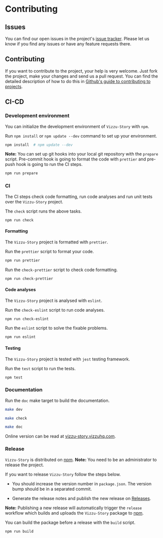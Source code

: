 # Contributing

## Issues

You can find our open issues in the project's
[issue tracker](https://github.com/vizzuhq/vizzu-ext-js-story/issues). Please
let us know if you find any issues or have any feature requests there.

## Contributing

If you want to contribute to the project, your help is very welcome. Just fork
the project, make your changes and send us a pull request. You can find the
detailed description of how to do this in
[Github's guide to contributing to projects](https://docs.github.com/en/get-started/quickstart/contributing-to-projects).

## CI-CD

### Development environment

You can initialize the development environment of `Vizzu-Story` with `npm`.

Run `npm install` or `npm update --dev` command to set up your environment.

```sh
npm install  # npm update --dev
```

**Note:** You can set up git hooks into your local git repository with the
`prepare` script. Pre-commit hook is going to format the code with `prettier`
and pre-push hook is going to run the CI steps.

```sh
npm run prepare
```

### CI

The CI steps check code formatting, run code analyses and run unit tests over
the `Vizzu-Story` project.

The `check` script runs the above tasks.

```sh
npm run check
```

#### Formatting

The `Vizzu-Story` project is formatted with `prettier`.

Run the `prettier` script to format your code.

```sh
npm run prettier
```

Run the `check-prettier` script to check code formatting.

```sh
npm run check-prettier
```

#### Code analyses

The `Vizzu-Story` project is analysed with `eslint`.

Run the `check-eslint` script to run code analyses.

```sh
npm run check-eslint
```

Run the `eslint` script to solve the fixable problems.

```sh
npm run eslint
```

#### Testing

The `Vizzu-Story` project is tested with `jest` testing framework.

Run the `test` script to run the tests.

```sh
npm test
```

### Documentation

Run the `doc` make target to build the documentation.

```sh
make dev

make check

make doc
```

Online version can be read at
[vizzu-story.vizzuhq.com](https://vizzu-story.vizzuhq.com/latest/).

### Release

`Vizzu-Story` is distributed on
[npm](https://www.npmjs.com/package/vizzu-story). **Note:** You need to be an
administrator to release the project.

If you want to release `Vizzu-Story` follow the steps below.

- You should increase the version number in `package.json`. The version bump
  should be in a separated commit.

- Generate the release notes and publish the new release on
  [Releases](https://github.com/vizzuhq/vizzu-ext-js-story/releases).

**Note:** Publishing a new release will automatically trigger the `release`
workflow which builds and uploads the `Vizzu-Story` package to
[npm](https://www.npmjs.com/package/vizzu-story).

You can build the package before a release with the `build` script.

```sh
npm run build
```
